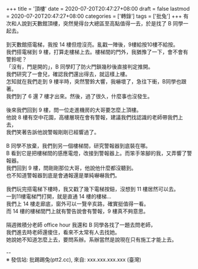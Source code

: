 +++
title = '頂樓'
date = 2020-07-20T20:47:27+08:00
draft = false
lastmod = 2020-07-20T20:47:27+08:00
categories = ['轉錄']
tags = ['批兔']
+++
有次和人說到天數館頂樓，突然覺得台大總區至高點值得一去，於是找了 B 同學一起去。<br>
<br>
到天數館搭電梯，我按 14 樓但燈沒亮。亂戳一陣後，9樓給按10樓不給按。<br>
我們搭電梯到 9 樓，打算走樓梯上去。樓梯間的門外，我猶豫了一下，會不會有警鈴呢？<br>
「沒有，門是開的」，B 同學盯了防火門鎖幾秒後直接判定推開。<br>
我們研究了一會兒，確認我們還出得去，就這樣上樓。<br>
怎知就在我們走到 9 樓半時，突然警鈴大響，我嚇壞了，急往下衝，B同學也跟著。<br>
我們到了 6 還 7 樓才出來。然後，過了很久，什麼事也沒發生。<br>
<br>
後來我們回到 9 樓，問一位走進機房的大哥要怎麼上頂樓。<br>
他說 8 樓有空中花園，高樓層現在會有警報，建議我們找認識的老師帶我們上去，<br>
我們笑著告訴他說警報剛剛已經響過了。<br>
<br>
B 同學不放棄，我們到另一個樓梯間，研究警報器到底裝在哪。<br>
B 看到它是把樓梯間的感應電燈，改接到警報器上。而笨手笨腳的我，又弄響了警報器。<br>
我們回到 9 樓，問剛剛那位大哥，他說他什麼都沒聽到。<br>
也不知道警報器到底是會通報還是單純嚇嚇我們。<br>
<br>
我們玩完搭電梯下樓時，我又戳了幾下電梯按鈕，沒想到 11 樓居然可以去。<br>
一到11樓電梯門打開，就是直通 14 樓的樓梯…<br>
我們上 14 樓走廊底，窗外可以一覽辛亥路，確實挺值得一看。<br>
而 14 樓的樓梯間門上就有警告說會有警報，9 樓真不夠意思。<br>
<br>
隔週微積分老師 office hour 我還和 B 同學各找了一題去問老師，<br>
我們進去時老師還傻住，看來不太常有人去找她。<br>
她說她不知道怎麼上去，要問系辦。系辦當然是說現在只有施工才能上去。<br>
<br>
--<br>
※ 發信站: 批踢踢兔(ptt2.cc), 來自: xxx.xxx.xxx.xxx (臺灣)<br>
